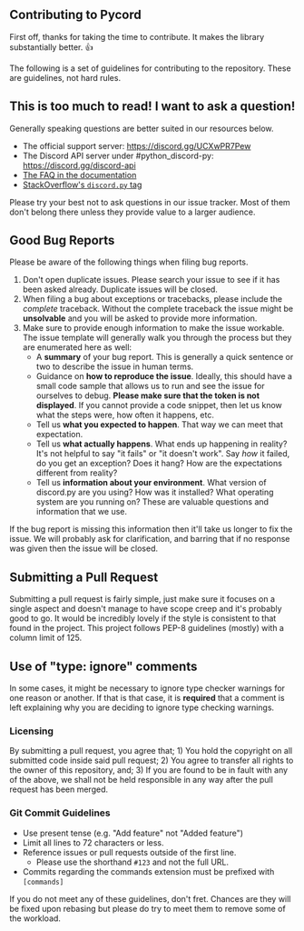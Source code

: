 ## Contributing to Pycord

First off, thanks for taking the time to contribute. It makes the library substantially better. :+1:

The following is a set of guidelines for contributing to the repository. These are guidelines, not hard rules.

## This is too much to read! I want to ask a question!

Generally speaking questions are better suited in our resources below.

- The official support server: https://discord.gg/UCXwPR7Pew
- The Discord API server under #python_discord-py: https://discord.gg/discord-api
- [The FAQ in the documentation](https://pycord.readthedocs.io/en/latest/faq.html)
- [StackOverflow's `discord.py` tag](https://stackoverflow.com/questions/tagged/discord.py)

Please try your best not to ask questions in our issue tracker. Most of them don't belong there unless they provide value to a larger audience.

## Good Bug Reports

Please be aware of the following things when filing bug reports.

1. Don't open duplicate issues. Please search your issue to see if it has been asked already. Duplicate issues will be closed.
2. When filing a bug about exceptions or tracebacks, please include the *complete* traceback. Without the complete traceback the issue might be **unsolvable** and you will be asked to provide more information.
3. Make sure to provide enough information to make the issue workable. The issue template will generally walk you through the process but they are enumerated here as well:
    - A **summary** of your bug report. This is generally a quick sentence or two to describe the issue in human terms.
    - Guidance on **how to reproduce the issue**. Ideally, this should have a small code sample that allows us to run and see the issue for ourselves to debug. **Please make sure that the token is not displayed**. If you cannot provide a code snippet, then let us know what the steps were, how often it happens, etc.
    - Tell us **what you expected to happen**. That way we can meet that expectation.
    - Tell us **what actually happens**. What ends up happening in reality? It's not helpful to say "it fails" or "it doesn't work". Say *how* it failed, do you get an exception? Does it hang? How are the expectations different from reality?
    - Tell us **information about your environment**. What version of discord.py are you using? How was it installed? What operating system are you running on? These are valuable questions and information that we use.

If the bug report is missing this information then it'll take us longer to fix the issue. We will probably ask for clarification, and barring that if no response was given then the issue will be closed.

## Submitting a Pull Request

Submitting a pull request is fairly simple, just make sure it focuses on a single aspect and doesn't manage to have scope creep and it's probably good to go. It would be incredibly lovely if the style is consistent to that found in the project. This project follows PEP-8 guidelines (mostly) with a column limit of 125.

## Use of "type: ignore" comments
In some cases, it might be necessary to ignore type checker warnings for one reason or another.
If that is that case, it is **required** that a comment is left explaining why you are
deciding to ignore type checking warnings.

### Licensing

By submitting a pull request, you agree that; 1) You hold the copyright on all submitted code inside said pull request; 2) You agree to transfer all rights to the owner of this repository, and; 3) If you are found to be in fault with any of the above, we shall not be held responsible in any way after the pull request has been merged.

### Git Commit Guidelines

- Use present tense (e.g. "Add feature" not "Added feature")
- Limit all lines to 72 characters or less.
- Reference issues or pull requests outside of the first line.
    - Please use the shorthand `#123` and not the full URL.
- Commits regarding the commands extension must be prefixed with `[commands]`

If you do not meet any of these guidelines, don't fret. Chances are they will be fixed upon rebasing but please do try to meet them to remove some of the workload.

